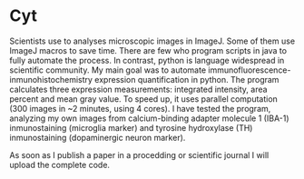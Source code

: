 # Cyt

Scientists use to analyses microscopic images in ImageJ. Some of them use ImageJ macros to save time. 
There are few who program scripts in java to fully automate the process. In contrast, python is language 
widespread in scientific community. My main goal was to automate immunofluorescence-inmunohistochemistry 
expression quantification in python. The program calculates three expression measurements: 
integrated intensity, area percent and mean gray value. 
To speed up, it uses parallel computation (300 images in ~2 minutes, using 4 cores). 
I have tested the program, analyzing my own images from calcium-binding adapter molecule 1 (IBA-1) inmunostaining (microglia marker) 
and tyrosine hydroxylase (TH) inmunostaining (dopaminergic neuron marker). 

As soon as I publish a paper in a procedding or scientific journal I will upload the complete code. 

